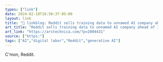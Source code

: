 ```yaml
---
types: ["link"]
date: 2024-02-19T16:50:37-05:00
layout: link
title: "🔗 linkblog: Reddit sells training data to unnamed AI company ahead of IPO'"
art_title: "Reddit sells training data to unnamed AI company ahead of IPO"
art_link: "https://arstechnica.com/?p=2004431"
source: ["https:"]
tags: ["AI","digital labor","Reddit","generative AI"]
---
```

C'mon, Reddit.

